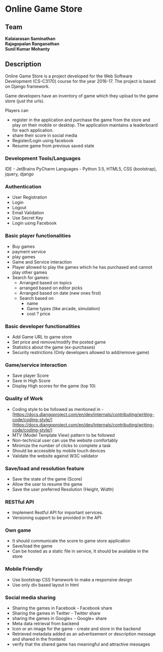 # Online Game Store

## Team

**Kalaiarasan Saminathan** <br/>
**Rajagopalan Ranganathan**<br/>
**Sunil Kumar Mohanty**

## Description

Online Game Store is a project developed for the Web Software Development (CS-C3170) course for the year 2016-17. 
The project is based on Django framework.

Game developers have an inventory of game which they upload to the game store (just the urls). 

Players can 
- register in the application and purchase the game from the store and play on their mobile or desktop. The application maintains a leaderboard for each application.
- share their score in social media
- Register/Login using facebook
- Resume game from previous saved state

### Development Tools/Languages
IDE - JetBrains PyCharm
Languages - Python 3.5, HTML5, CSS (bootstrap), jquery, django

### Authentication

- User Registration
- Login
- Logout
- Email Validation
- Use Secret Key
- Login using Facebook

### Basic player functionalities

- Buy games
- payment service
- play games
- Game and Service interaction
- Player allowed to play the games which he has purchased and cannot play other games
- Search for games:
  - Arranged based on topics
  - arranged based on editor picks
  - Arranged based on date (new ones first)
  - Search based on
    - name
    - Game types (like arcade, simulation)
    - cost ? price

### Basic developer functionalities

- Add Game URL to game store
- Set price and remove/modify the posted game
- Statistics about the game (ex-purchases)
- Security restrictions (Only developers allowed to add/remove game)

### Game/service interaction

- Save player Score
- Save in High Score
- Display High scores for the game (top 10)

### Quality of Work

- Coding style to be followed as mentioned in - [https://docs.djangoproject.com/en/dev/internals/contributing/writing-code/coding-style/](https://docs.djangoproject.com/en/dev/internals/contributing/writing-code/coding-style/)
- MTV (Model Template View) pattern to be followed
- Non-technical user can use the website comfortably
- Minimize the number of clicks to complete a task
- Should be accessible by mobile touch devices
- Validate the website against W3C validator

### Save/load and resolution feature

- Save the state of the game (Score)
- Allow the user to resume the game
- Save the user preferred Resolution (Height, Width)

### RESTful API

- Implement Restful API for important services.
- Versioning support to be provided in the API

### Own game

- It should communicate the score to game store application
- Save/load the game
- Can be hosted as a static file in service, It should be available in the store

### Mobile Friendly

- Use bootstrap CSS framework to make a responsive design
- Use only div based layout in html

### Social media sharing

- Sharing the games in Facebook - Facebook share
- Sharing the games in Twitter - Twitter share
- sharing the games in Google+ - Google+ share
- Meta data retrieval from backend
- Icon or an image for the game - create and store in the backend
- Retrieved metadata added as an advertisement or description message and shared in the frontend
- verify that the shared game has meaningful and attractive messages